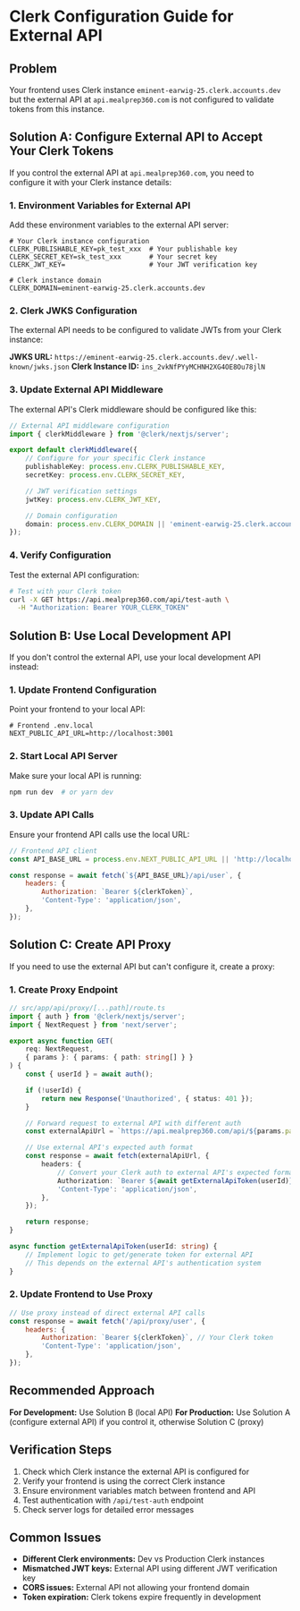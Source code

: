 # Clerk Configuration Guide for External API

## Problem

Your frontend uses Clerk instance `eminent-earwig-25.clerk.accounts.dev` but the external API at `api.mealprep360.com` is not configured to validate tokens from this instance.

## Solution A: Configure External API to Accept Your Clerk Tokens

If you control the external API at `api.mealprep360.com`, you need to configure it with your Clerk instance details:

### 1. Environment Variables for External API

Add these environment variables to the external API server:

```env
# Your Clerk instance configuration
CLERK_PUBLISHABLE_KEY=pk_test_xxx  # Your publishable key
CLERK_SECRET_KEY=sk_test_xxx       # Your secret key
CLERK_JWT_KEY=                     # Your JWT verification key

# Clerk instance domain
CLERK_DOMAIN=eminent-earwig-25.clerk.accounts.dev
```

### 2. Clerk JWKS Configuration

The external API needs to be configured to validate JWTs from your Clerk instance:

**JWKS URL:** `https://eminent-earwig-25.clerk.accounts.dev/.well-known/jwks.json`
**Clerk Instance ID:** `ins_2vkNfPYyMCHNH2XG4OE8Ou78jlN`

### 3. Update External API Middleware

The external API's Clerk middleware should be configured like this:

```typescript
// External API middleware configuration
import { clerkMiddleware } from '@clerk/nextjs/server';

export default clerkMiddleware({
	// Configure for your specific Clerk instance
	publishableKey: process.env.CLERK_PUBLISHABLE_KEY,
	secretKey: process.env.CLERK_SECRET_KEY,

	// JWT verification settings
	jwtKey: process.env.CLERK_JWT_KEY,

	// Domain configuration
	domain: process.env.CLERK_DOMAIN || 'eminent-earwig-25.clerk.accounts.dev',
});
```

### 4. Verify Configuration

Test the external API configuration:

```bash
# Test with your Clerk token
curl -X GET https://api.mealprep360.com/api/test-auth \
  -H "Authorization: Bearer YOUR_CLERK_TOKEN"
```

## Solution B: Use Local Development API

If you don't control the external API, use your local development API instead:

### 1. Update Frontend Configuration

Point your frontend to your local API:

```env
# Frontend .env.local
NEXT_PUBLIC_API_URL=http://localhost:3001
```

### 2. Start Local API Server

Make sure your local API is running:

```bash
npm run dev  # or yarn dev
```

### 3. Update API Calls

Ensure your frontend API calls use the local URL:

```javascript
// Frontend API client
const API_BASE_URL = process.env.NEXT_PUBLIC_API_URL || 'http://localhost:3001';

const response = await fetch(`${API_BASE_URL}/api/user`, {
	headers: {
		Authorization: `Bearer ${clerkToken}`,
		'Content-Type': 'application/json',
	},
});
```

## Solution C: Create API Proxy

If you need to use the external API but can't configure it, create a proxy:

### 1. Create Proxy Endpoint

```typescript
// src/app/api/proxy/[...path]/route.ts
import { auth } from '@clerk/nextjs/server';
import { NextRequest } from 'next/server';

export async function GET(
	req: NextRequest,
	{ params }: { params: { path: string[] } }
) {
	const { userId } = await auth();

	if (!userId) {
		return new Response('Unauthorized', { status: 401 });
	}

	// Forward request to external API with different auth
	const externalApiUrl = `https://api.mealprep360.com/api/${params.path.join('/')}`;

	// Use external API's expected auth format
	const response = await fetch(externalApiUrl, {
		headers: {
			// Convert your Clerk auth to external API's expected format
			Authorization: `Bearer ${await getExternalApiToken(userId)}`,
			'Content-Type': 'application/json',
		},
	});

	return response;
}

async function getExternalApiToken(userId: string) {
	// Implement logic to get/generate token for external API
	// This depends on the external API's authentication system
}
```

### 2. Update Frontend to Use Proxy

```javascript
// Use proxy instead of direct external API calls
const response = await fetch('/api/proxy/user', {
	headers: {
		Authorization: `Bearer ${clerkToken}`, // Your Clerk token
		'Content-Type': 'application/json',
	},
});
```

## Recommended Approach

**For Development:** Use Solution B (local API)
**For Production:** Use Solution A (configure external API) if you control it, otherwise Solution C (proxy)

## Verification Steps

1. Check which Clerk instance the external API is configured for
2. Verify your frontend is using the correct Clerk instance
3. Ensure environment variables match between frontend and API
4. Test authentication with `/api/test-auth` endpoint
5. Check server logs for detailed error messages

## Common Issues

- **Different Clerk environments:** Dev vs Production Clerk instances
- **Mismatched JWT keys:** External API using different JWT verification key
- **CORS issues:** External API not allowing your frontend domain
- **Token expiration:** Clerk tokens expire frequently in development
